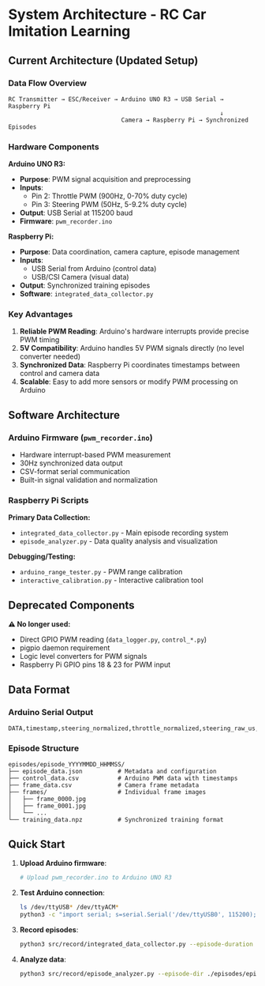 # System Architecture - RC Car Imitation Learning

## Current Architecture (Updated Setup)

### Data Flow Overview
```
RC Transmitter → ESC/Receiver → Arduino UNO R3 → USB Serial → Raspberry Pi
                                                            ↓
                                Camera → Raspberry Pi → Synchronized Episodes
```

### Hardware Components

**Arduino UNO R3:**
- **Purpose**: PWM signal acquisition and preprocessing
- **Inputs**: 
  - Pin 2: Throttle PWM (900Hz, 0-70% duty cycle)
  - Pin 3: Steering PWM (50Hz, 5-9.2% duty cycle)
- **Output**: USB Serial at 115200 baud
- **Firmware**: `pwm_recorder.ino`

**Raspberry Pi:**
- **Purpose**: Data coordination, camera capture, episode management
- **Inputs**: 
  - USB Serial from Arduino (control data)
  - USB/CSI Camera (visual data)
- **Output**: Synchronized training episodes
- **Software**: `integrated_data_collector.py`

### Key Advantages

1. **Reliable PWM Reading**: Arduino's hardware interrupts provide precise PWM timing
2. **5V Compatibility**: Arduino handles 5V PWM signals directly (no level converter needed)
3. **Synchronized Data**: Raspberry Pi coordinates timestamps between control and camera data
4. **Scalable**: Easy to add more sensors or modify PWM processing on Arduino

## Software Architecture

### Arduino Firmware (`pwm_recorder.ino`)
- Hardware interrupt-based PWM measurement
- 30Hz synchronized data output
- CSV-format serial communication
- Built-in signal validation and normalization

### Raspberry Pi Scripts

**Primary Data Collection:**
- `integrated_data_collector.py` - Main episode recording system
- `episode_analyzer.py` - Data quality analysis and visualization

**Debugging/Testing:**
- `arduino_range_tester.py` - PWM range calibration
- `interactive_calibration.py` - Interactive calibration tool

## Deprecated Components

**⚠️ No longer used:**
- Direct GPIO PWM reading (`data_logger.py`, `control_*.py`)
- pigpio daemon requirement
- Logic level converters for PWM signals
- Raspberry Pi GPIO pins 18 & 23 for PWM input

## Data Format

### Arduino Serial Output
```
DATA,timestamp,steering_normalized,throttle_normalized,steering_raw_us,throttle_raw_us,steering_period_us,throttle_period_us
```

### Episode Structure
```
episodes/episode_YYYYMMDD_HHMMSS/
├── episode_data.json          # Metadata and configuration
├── control_data.csv           # Arduino PWM data with timestamps
├── frame_data.csv             # Camera frame metadata
├── frames/                    # Individual frame images
│   ├── frame_0000.jpg
│   ├── frame_0001.jpg
│   └── ...
└── training_data.npz          # Synchronized training format
```

## Quick Start

1. **Upload Arduino firmware**:
   ```bash
   # Upload pwm_recorder.ino to Arduino UNO R3
   ```

2. **Test Arduino connection**:
   ```bash
   ls /dev/ttyUSB* /dev/ttyACM*
   python3 -c "import serial; s=serial.Serial('/dev/ttyUSB0', 115200); print([s.readline().decode().strip() for _ in range(5)])"
   ```

3. **Record episodes**:
   ```bash
   python3 src/record/integrated_data_collector.py --episode-duration 60
   ```

4. **Analyze data**:
   ```bash
   python3 src/record/episode_analyzer.py --episode-dir ./episodes/episode_* --plots
   ```